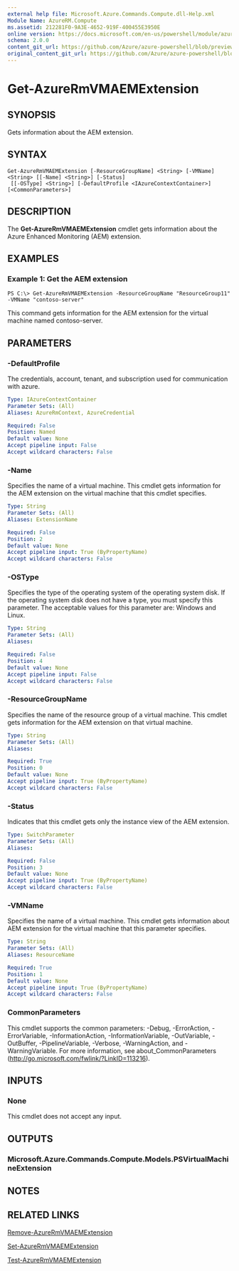 ```yaml
---
external help file: Microsoft.Azure.Commands.Compute.dll-Help.xml
Module Name: AzureRM.Compute
ms.assetid: 212281F0-9A3E-4652-919F-400455E3950E
online version: https://docs.microsoft.com/en-us/powershell/module/azurerm.compute/get-azurermvmaemextension
schema: 2.0.0
content_git_url: https://github.com/Azure/azure-powershell/blob/preview/src/ResourceManager/Compute/Commands.Compute/help/Get-AzureRmVMAEMExtension.md
original_content_git_url: https://github.com/Azure/azure-powershell/blob/preview/src/ResourceManager/Compute/Commands.Compute/help/Get-AzureRmVMAEMExtension.md
---
```


# Get-AzureRmVMAEMExtension

## SYNOPSIS
Gets information about the AEM extension.

## SYNTAX

```
Get-AzureRmVMAEMExtension [-ResourceGroupName] <String> [-VMName] <String> [[-Name] <String>] [-Status]
 [[-OSType] <String>] [-DefaultProfile <IAzureContextContainer>] [<CommonParameters>]
```

## DESCRIPTION
The **Get-AzureRmVMAEMExtension** cmdlet gets information about the Azure Enhanced Monitoring (AEM) extension.

## EXAMPLES

### Example 1: Get the AEM extension
```
PS C:\> Get-AzureRmVMAEMExtension -ResourceGroupName "ResourceGroup11" -VMName "contoso-server"
```

This command gets information for the AEM extension for the virtual machine named contoso-server.

## PARAMETERS

### -DefaultProfile
The credentials, account, tenant, and subscription used for communication with azure.

```yaml
Type: IAzureContextContainer
Parameter Sets: (All)
Aliases: AzureRmContext, AzureCredential

Required: False
Position: Named
Default value: None
Accept pipeline input: False
Accept wildcard characters: False
```

### -Name
Specifies the name of a virtual machine.
This cmdlet gets information for the AEM extension on the virtual machine that this cmdlet specifies.

```yaml
Type: String
Parameter Sets: (All)
Aliases: ExtensionName

Required: False
Position: 2
Default value: None
Accept pipeline input: True (ByPropertyName)
Accept wildcard characters: False
```

### -OSType
Specifies the type of the operating system of the operating system disk.
If the operating system disk does not have a type, you must specify this parameter.
The acceptable values for this parameter are: Windows and Linux.

```yaml
Type: String
Parameter Sets: (All)
Aliases:

Required: False
Position: 4
Default value: None
Accept pipeline input: False
Accept wildcard characters: False
```

### -ResourceGroupName
Specifies the name of the resource group of a virtual machine.
This cmdlet gets information for the AEM extension on that virtual machine.

```yaml
Type: String
Parameter Sets: (All)
Aliases:

Required: True
Position: 0
Default value: None
Accept pipeline input: True (ByPropertyName)
Accept wildcard characters: False
```

### -Status
Indicates that this cmdlet gets only the instance view of the AEM extension.

```yaml
Type: SwitchParameter
Parameter Sets: (All)
Aliases:

Required: False
Position: 3
Default value: None
Accept pipeline input: True (ByPropertyName)
Accept wildcard characters: False
```

### -VMName
Specifies the name of a virtual machine.
This cmdlet gets information about AEM extension for the virtual machine that this parameter specifies.

```yaml
Type: String
Parameter Sets: (All)
Aliases: ResourceName

Required: True
Position: 1
Default value: None
Accept pipeline input: True (ByPropertyName)
Accept wildcard characters: False
```

### CommonParameters
This cmdlet supports the common parameters: -Debug, -ErrorAction, -ErrorVariable, -InformationAction, -InformationVariable, -OutVariable, -OutBuffer, -PipelineVariable, -Verbose, -WarningAction, and -WarningVariable. For more information, see about_CommonParameters (http://go.microsoft.com/fwlink/?LinkID=113216).

## INPUTS

### None
This cmdlet does not accept any input.

## OUTPUTS

### Microsoft.Azure.Commands.Compute.Models.PSVirtualMachineExtension

## NOTES

## RELATED LINKS

[Remove-AzureRmVMAEMExtension](./Remove-AzureRmVMAEMExtension.md)

[Set-AzureRmVMAEMExtension](./Set-AzureRmVMAEMExtension.md)

[Test-AzureRmVMAEMExtension](./Test-AzureRmVMAEMExtension.md)


